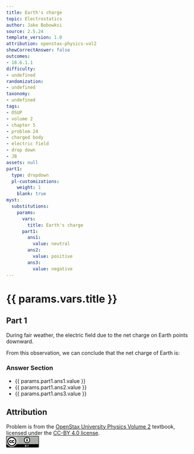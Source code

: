 ```yaml
---
title: Earth's charge
topic: Electrostatics
author: Jake Bobowksi
source: 2.5.24
template_version: 1.0
attribution: openstax-physics-vol2
showCorrectAnswer: false
outcomes:
- 18.6.1.1
difficulty:
- undefined
randomization:
- undefined
taxonomy:
- undefined
tags:
- OSUP
- volume 2
- chapter 5
- problem 24
- charged body
- electric field
- drop down
- JB
assets: null
part1:
  type: dropdown
  pl-customizations:
    weight: 1
    blank: true
myst:
  substitutions:
    params:
      vars:
        title: Earth's charge
      part1:
        ans1:
          value: neutral
        ans2:
          value: positive
        ans3:
          value: negative
---
```

# {{ params.vars.title }}

## Part 1

During fair weather, the electric field due to the net charge on Earth points downward.

From this observation, we can conclude that the net charge of Earth is:

### Answer Section

- {{ params.part1.ans1.value }}
- {{ params.part1.ans2.value }}
- {{ params.part1.ans3.value }}

## Attribution

Problem is from the [OpenStax University Physics Volume 2](https://openstax.org/details/books/university-physics-volume-2) textbook, licensed under the [CC-BY 4.0 license](https://creativecommons.org/licenses/by/4.0/).<br>![Image representing the Creative Commons 4.0 BY license.](https://raw.githubusercontent.com/firasm/bits/master/by.png)